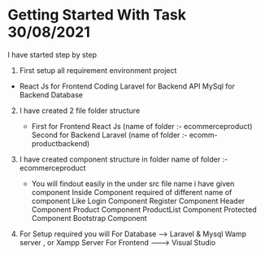 # Getting Started With Task 30/08/2021
I have started step by step

1) First setup all requirement  environment project
  * React Js for Frontend Coding 
    Laravel for Backend API
    MySql for Backend Database


2) I have created 2 file folder structure 
   * First for Frontend React Js (name of folder :- ecommerceproduct)
     Second for Backend Laravel (name of folder :- ecomm-productbackend)


3) I have created component  structure in folder name of folder :- ecommerceproduct
   * You will findout easily in the under src file name i have given component 
     Inside Component  required of different name of component
     Like Login Component 
          Register Component 
          Header Component
          Product Component
          ProductList Component 
          Protected Component
          Bootstrap Component

  4) For Setup required you will 
     For  Database --> Laravel & Mysql Wamp server , or Xampp Server
     For Frontend ---> Visual Studio        
     